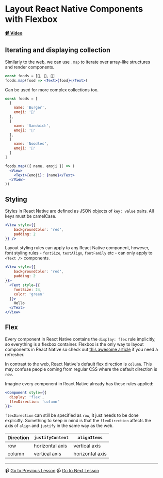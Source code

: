 # Layout React Native Components with Flexbox

**[📹 Video](https://egghead.io/lessons/react-native-layout-react-native-components-with-flexbox)**

## Iterating and displaying collection

Similarly to the web, we can use `.map` to iterate over array-like structures and render components.

```jsx
const foods = [🍔, 🥪, 🍜]
foods.map(food => <Text>{food}</Text>)
```

Can be used for more complex collections too.

```jsx
const foods = [
  {
    name: 'Burger',
    emoji: '🍔'
  },
  {
    name: 'Sandwich',
    emoji: '🥪'
  },
  {
    name: 'Noodles',
    emoji: '🍜'
  }
]

foods.map(({ name, emoji }) => (
  <View>
    <Text>{emoji}: {name}</Text>
  </View>
))
```

## Styling

Styles in React Native are defined as JSON objects of `key: value` pairs. All keys must be camelCase.

```jsx
<View style={{
    backgroundColor: 'red',
    padding: 2
}} />
```

Layout styling rules can apply to any React Native component, however, font styling rules - `fontSize`, `textAlign`, `fontFamily` etc - can only apply to `<Text />` components.

```jsx
<View style={{
    backgroundColor: 'red',
    padding: 2
}}>
  <Text style={{
    fontSize: 24,
    color: 'green'
  }}>
    Hello
  </Text>
</View>
```

## Flex

Every component in React Native contains the `display: flex` rule implicitly, so everything is a flexbox container. Flexbox is the only way to layout components in React Native so check out [this awesome article](https://css-tricks.com/snippets/css/a-guide-to-flexbox/) if you need a refresher.

In contrast to the web, React Native's default flex direction is `column`. This may confuse people coming from regular CSS where the default direction is `row`.

Imagine every component in React Native already has these rules applied:

```jsx
<Component style={{
  display: 'flex',
  flexDirection: 'column'
}}>
```

`flexDirection` can still be specified as `row`, it just needs to be done explicitly. Something to keep in mind is that the `flexDirection` affects the axis of `align` and `justify` in the same way as the web.

| Direction  | `justifyContent`   | `alignItems`    |
| ---------- | ------------------ | --------------- |
| row        | horizontal axis    | vertical axis   |
| column     | vertical axis      | horizontal axis |

---

📹 [Go to Previous Lesson](https://egghead.io/lessons/react-native-display-and-format-text-in-a-react-native-application)
📹 [Go to Next Lesson](https://egghead.io/lessons/react-native-style-components-in-a-react-native-app-with-stylesheet)
